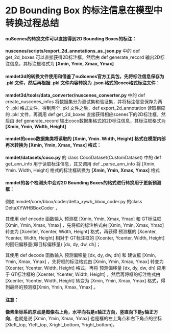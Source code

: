 # 2D Bounding Box 的标注信息在模型中转换过程总结

#### nuScenes的转换文件可以直接得到2D Bounding Boxes的标注：

**nuscenes/scripts/export_2d_annotations_as_json.py** 中的 def get_2d_boxes 可以直接获得2D标注框，然后由 def generate_record 输出2D标注信息，其标注框格式为 **[Xmin, Ymin, Xmax, Ymax]**



#### **mmdet3d的转换文件**使用和借鉴了nuScenes官方工具包，先将标注信息保存为 .pkl 文件，然后再根据 .pkl 文件内容转换为 .json 格式的coco格式标注文件：

**mmdet3d/tools/data_converter/nuscenes_converter.py** 中的 def create_nuscenes_infos 将数据集分为测试集和验证集，并将标注信息保存为两个 .pkl 格式文件，得到两个 .pkl 文件之后，def export_2d_annotation 读取相应的 .pkl 文件，再调用 def get_2d_boxes 直接获得相应scenes下的2D标注框，然后由 def generate_record 输出coco数据集格式的2D标注信息，其标注框格式为 **[Xmin, Ymin, Width, Height]**



#### **mmdet的coco数据集类**将读取的 [Xmin, Ymin. Width, Height] 格式在模型内部再次转换为 [Xmin, Ymin, Xmax, Ymax] 格式：

**mmdet/datasets/coco.py** 的 class CocoDataset(CustomDataset) 中的 def get_ann_info 用于读取标注信息，其又调用 def _parse_ann_info 将 [Xmin, Ymin. Width, Height] 格式的标注框转换为  **[Xmin, Ymin, Xmax, Ymax]** 格式



#### mmdet的各个检测头中会对2D Bounding Boxes的格式进行转换用于更新预测框：

例如 mmdet/core/bbox/coder/delta_xywh_bbox_coder.py 的class DeltaXYWHBBoxCoder  ，

其使用 def encode 函数输入 预测框 [Xmin, Ymin, Xmax, Ymax] 和 GT标注框 [Xmin, Ymin, Xmax, Ymax] ，先将框的标注格式由 [Xmin, Ymin, Xmax, Ymax] 转变为 [Xcenter,  Ycenter, Width, Height] 格式，再获得 预测框的 [Xcenter,  Ycenter, Width, Height] 相对于 GT标注框的 [Xcenter,  Ycenter, Width, Height] 的回归偏移量(即目标偏移量) [dx, dy, dw, dh]；

其使用 def decode 函数输入 预测偏移量 [dx, dy, dw, dh] 和 建议框 [Xmin, Ymin, Xmax, Ymax] ，先将框的标注格式由 [Xmin, Ymin, Xmax, Ymax] 转变为 [Xcenter,  Ycenter, Width, Height] 格式，再将 预测偏移量 [dx, dy, dw, dh]  应用于 GT标注框的 [Xcenter,  Ycenter, Width, Height] ，然后再将框的标注格式由 [Xcenter,  Ycenter, Width, Height] 转变为 [Xmin, Ymin, Xmax, Ymax] 格式，得到最终的预测框[Xmin, Ymin, Xmax, Ymax] 。



#### 注意：

**像素坐标系的原点是图像右上角，水平向右是x轴正方向，竖直向下是y轴正方向**，也就是说 [Xmin, Ymin, Xmax, Ymax] 也是框的左上角点和右下角点的坐标 [Xleft_top, Yleft_top, Xright_bottom, Yright_bottom]。